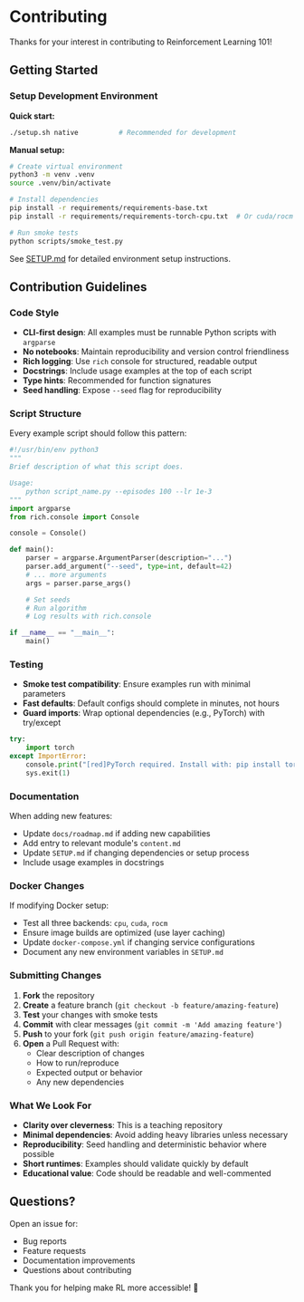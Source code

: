 # Contributing

Thanks for your interest in contributing to Reinforcement Learning 101!

## Getting Started

### Setup Development Environment

**Quick start:**
```bash
./setup.sh native          # Recommended for development
```

**Manual setup:**
```bash
# Create virtual environment
python3 -m venv .venv
source .venv/bin/activate

# Install dependencies
pip install -r requirements/requirements-base.txt
pip install -r requirements/requirements-torch-cpu.txt  # Or cuda/rocm

# Run smoke tests
python scripts/smoke_test.py
```

See [SETUP.md](SETUP.md) for detailed environment setup instructions.

## Contribution Guidelines

### Code Style
- **CLI-first design**: All examples must be runnable Python scripts with `argparse`
- **No notebooks**: Maintain reproducibility and version control friendliness
- **Rich logging**: Use `rich` console for structured, readable output
- **Docstrings**: Include usage examples at the top of each script
- **Type hints**: Recommended for function signatures
- **Seed handling**: Expose `--seed` flag for reproducibility

### Script Structure
Every example script should follow this pattern:

```python
#!/usr/bin/env python3
"""
Brief description of what this script does.

Usage:
    python script_name.py --episodes 100 --lr 1e-3
"""
import argparse
from rich.console import Console

console = Console()

def main():
    parser = argparse.ArgumentParser(description="...")
    parser.add_argument("--seed", type=int, default=42)
    # ... more arguments
    args = parser.parse_args()

    # Set seeds
    # Run algorithm
    # Log results with rich.console

if __name__ == "__main__":
    main()
```

### Testing
- **Smoke test compatibility**: Ensure examples run with minimal parameters
- **Fast defaults**: Default configs should complete in minutes, not hours
- **Guard imports**: Wrap optional dependencies (e.g., PyTorch) with try/except

```python
try:
    import torch
except ImportError:
    console.print("[red]PyTorch required. Install with: pip install torch[/red]")
    sys.exit(1)
```

### Documentation
When adding new features:
- Update `docs/roadmap.md` if adding new capabilities
- Add entry to relevant module's `content.md`
- Update `SETUP.md` if changing dependencies or setup process
- Include usage examples in docstrings

### Docker Changes
If modifying Docker setup:
- Test all three backends: `cpu`, `cuda`, `rocm`
- Ensure image builds are optimized (use layer caching)
- Update `docker-compose.yml` if changing service configurations
- Document any new environment variables in `SETUP.md`

### Submitting Changes

1. **Fork** the repository
2. **Create** a feature branch (`git checkout -b feature/amazing-feature`)
3. **Test** your changes with smoke tests
4. **Commit** with clear messages (`git commit -m 'Add amazing feature'`)
5. **Push** to your fork (`git push origin feature/amazing-feature`)
6. **Open** a Pull Request with:
   - Clear description of changes
   - How to run/reproduce
   - Expected output or behavior
   - Any new dependencies

### What We Look For
- **Clarity over cleverness**: This is a teaching repository
- **Minimal dependencies**: Avoid adding heavy libraries unless necessary
- **Reproducibility**: Seed handling and deterministic behavior where possible
- **Short runtimes**: Examples should validate quickly by default
- **Educational value**: Code should be readable and well-commented

## Questions?

Open an issue for:
- Bug reports
- Feature requests
- Documentation improvements
- Questions about contributing

Thank you for helping make RL more accessible! 🚀
